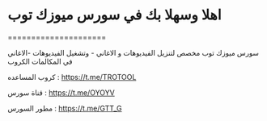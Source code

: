 # اهلا وسهلا بك في سورس ميوزك توب


=====================


سورس ميوزك توب مخصص لتنزيل الفيديوهات و الاغاني - وتشغيل الفيديوهات -الاغاني في المكالمات الكروب

كروب المساعده : https://t.me/TROTOOL

قناة سورس : https://t.me/OYOYV

مطور السورس : https://t.me/GTT_G
